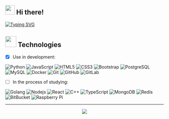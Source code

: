 ## <img src="https://raw.githubusercontent.com/aemmadi/aemmadi/master/wave.gif" width="30"> Hi there!
[![Typing SVG](https://readme-typing-svg.herokuapp.com?font=Fira+Code&duration=4600&pause=500&vCenter=true&center=true&width=950&height=25&lines=I'm+retr0b0y%2C+nice+to+meet+you!+%F0%9F%99%82)](https://git.io/typing-svg)
##  <img src="https://media.giphy.com/media/3k0VvmkCI1Mrn0rOm3/giphy.gif" width="35"> Technologies
- [x] Use in development:
     
![Python](https://img.shields.io/badge/-Python-black?style=flat-square&logo=Python) ![JavaScript](https://img.shields.io/badge/-JavaScript-black?style=flat-square&logo=javascript) ![HTML5](https://img.shields.io/badge/-HTML5-E34F26?style=flat-square&logo=html5&logoColor=white) ![CSS3](https://img.shields.io/badge/-CSS3-1572B6?style=flat-square&logo=css3) ![Bootstrap](https://img.shields.io/badge/-Bootstrap-563D7C?style=flat-square&logo=bootstrap) ![PostgreSQL](https://img.shields.io/badge/-PostgreSQL-black?style=flat-square&logo=postgresql) ![MySQL](https://img.shields.io/badge/-MySQL-black?style=flat-square&logo=mysql) ![Docker](https://img.shields.io/badge/-Docker-black?style=flat-square&logo=docker) ![Git](https://img.shields.io/badge/-Git-black?style=flat-square&logo=git) ![GitHub](https://img.shields.io/badge/-GitHub-181717?style=flat-square&logo=github) ![GitLab](https://img.shields.io/badge/-GitLab-FCA121?style=flat-square&logo=gitlab)

- [ ] In the process of studying:    
     
![Golang](https://img.shields.io/badge/-Golang-black?style=flat-square&logo=go) ![Nodejs](https://img.shields.io/badge/-Nodejs-black?style=flat-square&logo=Node.js) ![React](https://img.shields.io/badge/-React-black?style=flat-square&logo=react) ![C++](https://img.shields.io/badge/-C++-00599C?style=flat-square&logo=c) ![TypeScript](https://img.shields.io/badge/-TypeScript-007ACC?style=flat-square&logo=typescript) ![MongoDB](https://img.shields.io/badge/-MongoDB-black?style=flat-square&logo=mongodb) ![Redis](https://img.shields.io/badge/-Redis-black?style=flat-square&logo=Redis) ![BitBucket](https://img.shields.io/badge/-BitBucket-darkblue?style=flat-square&logo=bitbucket) ![Raspberry Pi](https://img.shields.io/badge/-Raspberry%20Pi-C51A4A?style=flat-square&logo=Raspberry-Pi)
<!-- 
---
![Github Stats](https://github-readme-stats.vercel.app/api?username=retr0b0y&count_private=true&show_icons=true&include_all_commits=true)
![Top Langs](https://github-readme-stats.vercel.app/api/top-langs/?username=retr0b0y&hide=TeX&layout=compact)
-->
---
<!-- ![Visitor Badge](https://visitor-badge.laobi.icu/badge?page_id=retr0b0y.retr0b0y) -->
<p align="center" width="100%">
    <img src="https://komarev.com/ghpvc/?username=retr0b0y&color=blueviolet&style=for-the-badge">
</p>
